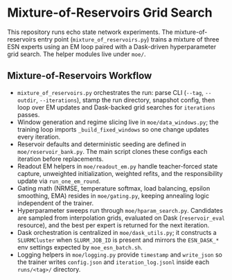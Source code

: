 # Mixture-of-Reservoirs Grid Search

This repository runs echo state network experiments. The mixture-of-reservoirs entry point (`mixture_of_reservoirs.py`) trains a mixture of three ESN experts using an EM loop paired with a Dask-driven hyperparameter grid search. The helper modules live under `moe/`.


## Mixture-of-Reservoirs Workflow
- `mixture_of_reservoirs.py` orchestrates the run: parse CLI (`--tag`, `--outdir`, `--iterations`), stamp the run directory, snapshot config, then loop over EM updates and Dask-backed grid searches for `iterations` passes.
- Window generation and regime slicing live in `moe/data_windows.py`; the training loop imports `_build_fixed_windows` so one change updates every iteration.
- Reservoir defaults and deterministic seeding are defined in `moe/reservoir_bank.py`. The main script clones these configs each iteration before replacements.
- Readout EM helpers in `moe/readout_em.py` handle teacher-forced state capture, unweighted initialization, weighted refits, and the responsibility update via `run_one_em_round`.
- Gating math (NRMSE, temperature softmax, load balancing, epsilon smoothing, EMA) resides in `moe/gating.py`, keeping annealing logic independent of the trainer.
- Hyperparameter sweeps run through `moe/hparam_search.py`. Candidates are sampled from interpolation grids, evaluated on Dask (`reservoir_eval` resource), and the best per expert is returned for the next iteration.
- Dask orchestration is centralized in `moe/dask_utils.py`; it constructs a `SLURMCluster` when `SLURM_JOB_ID` is present and mirrors the `ESN_DASK_*` env settings expected by `moe_esn_batch.sh`.
- Logging helpers in `moe/logging.py` provide `timestamp` and `write_json` so the trainer writes `config.json` and `iteration_log.jsonl` inside each `runs/<tag>/` directory.
